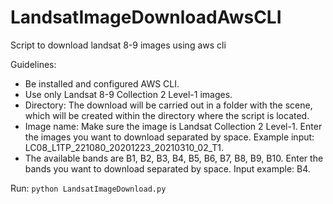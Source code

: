 # LandsatImageDownloadAwsCLI
Script to download landsat 8-9 images using aws cli


Guidelines:
- Be installed and configured AWS CLI.
- Use only Landsat 8-9 Collection 2 Level-1 images.
- Directory: The download will be carried out in a folder with the scene, which will be created within the directory where the script is located.
- Image name: Make sure the image is Landsat Collection 2 Level-1. Enter the images you want to download separated by space. Example input: LC08_L1TP_221080_20201223_20210310_02_T1.
- The available bands are B1, B2, B3, B4, B5, B6, B7, B8, B9, B10. Enter the bands you want to download separated by space. Input example: B4.

Run:
`python LandsatImageDownload.py`
